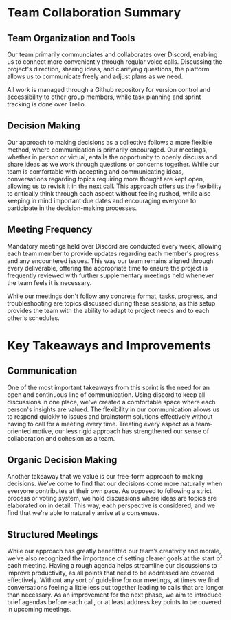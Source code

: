 # Team Collaboration Summary

## Team Organization and Tools

Our team primarily communciates and collaborates over Discord, enabling us to connect more conveniently through
regular voice calls. Discussing the project's direction, sharing ideas, and clarifying questions, the platform allows us to communicate freely
and adjust plans as we need. 

All work is managed through a Github repository for version control and accessibility to other group members, while task planning and 
sprint tracking is done over Trello.

## Decision Making

Our approach to making decisions as a collective follows a more flexible method, where communication is primarily encouraged. Our meetings,
whether in person or virtual, entails the opportunity to openly discuss and share ideas as we work through questions or concerns together. While
our team is comfortable with accepting and communicating ideas, conversations regarding topics requiring more thought are kept open, allowing
us to revisit it in the next call. This approach offers us the flexibility to critically think through each aspect without feeling rushed, while
also keeping in mind important due dates and encouraging everyone to participate in the decision-making processes.

## Meeting Frequency

Mandatory meetings held over Discord are conducted every week, allowing each team member to provide updates regarding each member's progress
and any encountered issues. This way our team remains aligned through every deliverable, offering the appropriate time to ensure the project
is frequently reviewed with further supplementary meetings held whenever the team feels it is necessary. 

While our meetings don't follow any concrete format, tasks, progress, and troubleshooting are topics discussed during these sessions, as 
this setup provides the team with the ability to adapt to project needs and to each other's schedules.

# Key Takeaways and Improvements

## Communication
One of the most important takeaways from this sprint is the need for an open and continuous line of communication. Using discord to keep all discussions in 
one place, we've created a comfortable space where each person's insights are valued. The flexibility in our communication allows us to 
respond quickly to issues and brainstorm solutions effectively without having to call for a meeting every time. Treating every aspect
as a team-oriented motive, our less rigid approach has strengthened our sense of collaboration and cohesion as a team.

## Organic Decision Making
Another takeaway that we value is our free-form approach to making decisions. We've come to find that our decisions come more naturally when 
everyone contributes at their own pace. As opposed to following a strict process or voting system, we hold discussions where ideas are topics
are elaborated on in detail. This way, each perspective is considered, and we find that we're able to naturally arrive at a consensus. 

## Structured Meetings
While our approach has greatly benefitted our team’s creativity and morale, we’ve also recognized the importance of setting clearer goals at the 
start of each meeting. Having a rough agenda helps streamline our discussions to improve productivity, as all points that need to be addressed
are covered effectively. Without any sort of guideline for our meetings, at times we find conversations feeling a little less put together
leading to calls that are longer than necessary. As an improvement for the next phase, we aim to introduce brief agendas before each call, or
at least address key points to be covered in upcoming meetings. 






